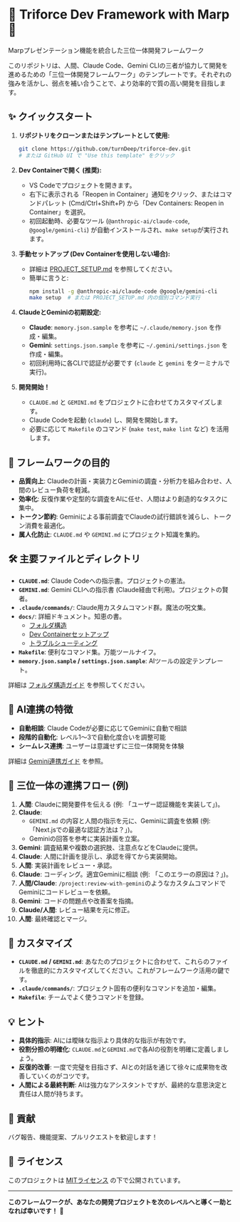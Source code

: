 # 🔺 Triforce Dev Framework with Marp 🔺

Marpプレゼンテーション機能を統合した三位一体開発フレームワーク

このリポジトリは、人間、Claude Code、Gemini CLIの三者が協力して開発を進めるための「三位一体開発フレームワーク」のテンプレートです。それぞれの強みを活かし、弱点を補い合うことで、より効率的で質の高い開発を目指します。

## ✨ クイックスタート

1. **リポジトリをクローンまたはテンプレートとして使用:**
   ```bash
   git clone https://github.com/turnDeep/triforce-dev.git
   # または GitHub UI で "Use this template" をクリック
   ```

2. **Dev Containerで開く (推奨):**
   - VS Codeでプロジェクトを開きます。
   - 右下に表示される「Reopen in Container」通知をクリック、またはコマンドパレット (Cmd/Ctrl+Shift+P) から「Dev Containers: Reopen in Container」を選択。
   - 初回起動時、必要なツール (`@anthropic-ai/claude-code`, `@google/gemini-cli`) が自動インストールされ、`make setup`が実行されます。

3. **手動セットアップ (Dev Containerを使用しない場合):**
   - 詳細は [PROJECT_SETUP.md](PROJECT_SETUP.md) を参照してください。
   - 簡単に言うと:
     ```bash
     npm install -g @anthropic-ai/claude-code @google/gemini-cli
     make setup  # または PROJECT_SETUP.md 内の個別コマンド実行
     ```

4. **ClaudeとGeminiの初期設定:**
   - **Claude**: `memory.json.sample` を参考に `~/.claude/memory.json` を作成・編集。
   - **Gemini**: `settings.json.sample` を参考に `~/.gemini/settings.json` を作成・編集。
   - 初回利用時に各CLIで認証が必要です (`claude` と `gemini` をターミナルで実行)。

5. **開発開始！**
   - `CLAUDE.md` と `GEMINI.md` をプロジェクトに合わせてカスタマイズします。
   - Claude Codeを起動 (`claude`) し、開発を開始します。
   - 必要に応じて `Makefile` のコマンド (`make test`, `make lint` など) を活用します。

## 🎯 フレームワークの目的

- **品質向上**: Claudeの計画・実装力とGeminiの調査・分析力を組み合わせ、人間のレビュー負荷を軽減。
- **効率化**: 反復作業や定型的な調査をAIに任せ、人間はより創造的なタスクに集中。
- **トークン節約**: Geminiによる事前調査でClaudeの試行錯誤を減らし、トークン消費を最適化。
- **属人化防止**: `CLAUDE.md` や `GEMINI.md` にプロジェクト知識を集約。

## 🛠️ 主要ファイルとディレクトリ

- **`CLAUDE.md`**: Claude Codeへの指示書。プロジェクトの憲法。
- **`GEMINI.md`**: Gemini CLIへの指示書 (Claude経由で利用)。プロジェクトの賢者。
- **`.claude/commands/`**: Claude用カスタムコマンド群。魔法の呪文集。
- **`docs/`**: 詳細ドキュメント。知恵の書。
  - [フォルダ構造](docs/FOLDER_STRUCTURE.md)
  - [Dev Containerセットアップ](docs/DEVCONTAINER_SETUP.md)
  - [トラブルシューティング](docs/TROUBLESHOOTING.md)
- **`Makefile`**: 便利なコマンド集。万能ツールナイフ。
- **`memory.json.sample` / `settings.json.sample`**: AIツールの設定テンプレート。

詳細は [フォルダ構造ガイド](docs/FOLDER_STRUCTURE.md) を参照してください。

## 🤖 AI連携の特徴

- **自動相談**: Claude Codeが必要に応じてGeminiに自動で相談
- **段階的自動化**: レベル1〜3で自動化度合いを調整可能
- **シームレス連携**: ユーザーは意識せずに三位一体開発を体験

詳細は [Gemini連携ガイド](docs/GEMINI_INTEGRATION.md) を参照。

## 🤝 三位一体の連携フロー (例)

1. **人間**: Claudeに開発要件を伝える (例: 「ユーザー認証機能を実装して」)。
2. **Claude**:
   - `GEMINI.md` の内容と人間の指示を元に、Geminiに調査を依頼 (例: 「Next.jsでの最適な認証方法は？」)。
   - Geminiの回答を参考に実装計画を立案。
3. **Gemini**: 調査結果や複数の選択肢、注意点などをClaudeに提供。
4. **Claude**: 人間に計画を提示し、承認を得てから実装開始。
5. **人間**: 実装計画をレビュー・承認。
6. **Claude**: コーディング。適宜Geminiに相談 (例: 「このエラーの原因は？」)。
7. **人間/Claude**: `/project:review-with-gemini`のようなカスタムコマンドでGeminiにコードレビューを依頼。
8. **Gemini**: コードの問題点や改善案を指摘。
9. **Claude/人間**: レビュー結果を元に修正。
10. **人間**: 最終確認とマージ。

## 🔧 カスタマイズ

- **`CLAUDE.md` / `GEMINI.md`**: あなたのプロジェクトに合わせて、これらのファイルを徹底的にカスタマイズしてください。これがフレームワーク活用の鍵です。
- **`.claude/commands/`**: プロジェクト固有の便利なコマンドを追加・編集。
- **`Makefile`**: チームでよく使うコマンドを登録。

## 💡 ヒント

- **具体的指示**: AIには曖昧な指示より具体的な指示が有効です。
- **役割分担の明確化**: `CLAUDE.md`と`GEMINI.md`で各AIの役割を明確に定義しましょう。
- **反復的改善**: 一度で完璧を目指さず、AIとの対話を通じて徐々に成果物を改善していくのがコツです。
- **人間による最終判断**: AIは強力なアシスタントですが、最終的な意思決定と責任は人間が持ちます。

## 🙏 貢献

バグ報告、機能提案、プルリクエストを歓迎します！

## 📜 ライセンス

このプロジェクトは [MITライセンス](LICENSE) の下で公開されています。

---

**このフレームワークが、あなたの開発プロジェクトを次のレベルへと導く一助となれば幸いです！** 🚀
